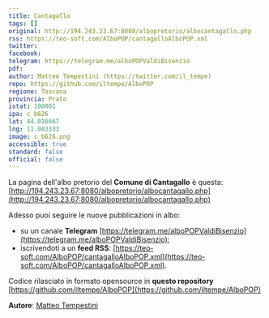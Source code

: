```yaml
---
title: Cantagallo
tags: []
original: http://194.243.23.67:8080/albopretorio/albocantagallo.php
rss: https://teo-soft.com/AlboPOP/cantagalloAlboPOP.xml
twitter: 
facebook: 
telegram: https://telegram.me/alboPOPValdiBisenzio
pdf: 
author: Matteo Tempestini (https://twitter.com/il_tempe)
repo: https://github.com/iltempe/AlboPOP
regione: Toscana
provincia: Prato
istat: 100001
ipa: c_b626
lat: 44.016667
lng: 11.083333
image: c_b626.png
accessible: true
standard: false
official: false
---
```


La pagina dell'albo pretorio del **Comune di Cantagallo** è questa: [http://194.243.23.67:8080/albopretorio/albocantagallo.php](http://194.243.23.67:8080/albopretorio/albocantagallo.php)

Adesso puoi seguire le nuove pubblicazioni in albo:

* su un canale **Telegram** [https://telegram.me/alboPOPValdiBisenzio](https://telegram.me/alboPOPValdiBisenzio);
* iscrivendoti a un **feed RSS**: [https://teo-soft.com/AlboPOP/cantagalloAlboPOP.xml](https://teo-soft.com/AlboPOP/cantagalloAlboPOP.xml).

Codice rilasciato in formato opensource in **questo repository** [https://github.com/iltempe/AlboPOP](https://github.com/iltempe/AlboPOP)

**Autore**: [Matteo Tempestini](https://twitter.com/il_tempe)
